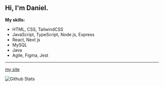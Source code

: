 ## Hi, I'm Daniel.

**My skills:**
* HTML, CSS, TailwindCSS
* JavaScript, TypeScript, Node js, Express
* React, Next js
* MySQL
* Java
* Agile, Figma, Jest

---

[my site](https://jums.uk)

![Github Stats](https://github-readme-stats.vercel.app/api?username=jum-w&show_icons=true&theme=tokyonight)
